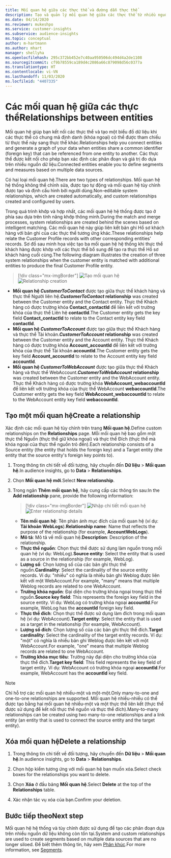 ```yaml
---
title: Mối quan hệ giữa các thực thể và đường dẫn thực thể
description: Tạo và quản lý mối quan hệ giữa các thực thể từ nhiều nguồn dữ liệu.
ms.date: 04/14/2020
ms.reviewer: mukeshpo
ms.service: customer-insights
ms.subservice: audience-insights
ms.topic: conceptual
author: m-hartmann
ms.author: mhart
manager: shellyha
ms.openlocfilehash: 295c372bb452e7c40aa950506dc494d4a2de1108
ms.sourcegitcommit: cf9b78559ca189d4c2086a66c879098d56c0377a
ms.translationtype: HT
ms.contentlocale: vi-VN
ms.lasthandoff: 11/03/2020
ms.locfileid: "4407335"
---
```

# <a name="relationships-between-entities"></a><span data-ttu-id="b22a9-103">Các mối quan hệ giữa các thực thể</span><span class="sxs-lookup"><span data-stu-id="b22a9-103">Relationships between entities</span></span>

<span data-ttu-id="b22a9-104">Mối quan hệ giúp bạn kết nối các thực thể và tạo một biểu đồ dữ liệu khi các thực thể có chung mã định danh (khóa ngoại) có thể được tham chiếu từ thực thể này sang thực thể khác.</span><span class="sxs-lookup"><span data-stu-id="b22a9-104">Relationships help you connect entities and generate a graph of your data when entities share a common identifier (foreign key) that can be referenced from one entity to another.</span></span> <span data-ttu-id="b22a9-105">Các thực thể được kết nối cho phép bạn xác định các phân đoạn và giá trị đo dựa trên nhiều nguồn dữ liệu.</span><span class="sxs-lookup"><span data-stu-id="b22a9-105">Connected entities enable you to define segments and measures based on multiple data sources.</span></span>

<span data-ttu-id="b22a9-106">Có hai loại mối quan hệ.</span><span class="sxs-lookup"><span data-stu-id="b22a9-106">There are two types of relationships.</span></span> <span data-ttu-id="b22a9-107">Mối quan hệ hệ thống không thể chỉnh sửa, được tạo tự động và mối quan hệ tùy chỉnh được tạo và định cấu hình bởi người dùng.</span><span class="sxs-lookup"><span data-stu-id="b22a9-107">Non-editable system relationships, which are created automatically, and custom relationships created and configured by users.</span></span>

<span data-ttu-id="b22a9-108">Trong quá trình khớp và hợp nhất, các mối quan hệ hệ thống được tạo ở phía sau dựa trên tính năng khớp thông minh.</span><span class="sxs-lookup"><span data-stu-id="b22a9-108">During the match and merge processes, system relationships are created behind the scenes based on intelligent matching.</span></span> <span data-ttu-id="b22a9-109">Các mối quan hệ này giúp liên kết bản ghi Hồ sơ khách hàng với bản ghi của các thực thể tương ứng khác.</span><span class="sxs-lookup"><span data-stu-id="b22a9-109">These relationships help relate the Customer Profile records with other corresponding entities' records.</span></span> <span data-ttu-id="b22a9-110">Sơ đồ sau minh họa việc tạo ba mối quan hệ hệ thống khi thực thể khách hàng được khớp với các thực thể bổ sung để tạo ra thực thể Hồ sơ khách hàng cuối cùng.</span><span class="sxs-lookup"><span data-stu-id="b22a9-110">The following diagram illustrates the creation of three system relationships when the customer entity is matched with additional entities to produce the final Customer Profile entity.</span></span>

> [!div class="mx-imgBorder"]
> <span data-ttu-id="b22a9-111">![Tạo mối quan hệ](media/relationships-entities-merge.png "Tạo mối quan hệ")</span><span class="sxs-lookup"><span data-stu-id="b22a9-111">![Relationship creation](media/relationships-entities-merge.png "Relationship creation")</span></span>

- <span data-ttu-id="b22a9-112">**Mối quan hệ *CustomerToContact*** được tạo giữa thực thể khách hàng và thực thể Người liên hệ.</span><span class="sxs-lookup"><span data-stu-id="b22a9-112">***CustomerToContact* relationship** was created between the Customer entity and the Contact entity.</span></span> <span data-ttu-id="b22a9-113">Thực thể Khách hàng có được trường khóa **Contact_contactId** để liên kết với trường khóa của thực thể Liên hệ **contactId**.</span><span class="sxs-lookup"><span data-stu-id="b22a9-113">The Customer entity gets the key field **Contact_contactId** to relate to the Contact entity key field **contactId**.</span></span>
- <span data-ttu-id="b22a9-114">**Mối quan hệ _CustomerToAccount_** được tạo giữa thực thể Khách hàng và thực thể Tài khoản.</span><span class="sxs-lookup"><span data-stu-id="b22a9-114">**_CustomerToAccount_ relationship** was created between the Customer entity and the Account entity.</span></span> <span data-ttu-id="b22a9-115">Thực thể Khách hàng có được trường khóa **Account_accountId** để liên kết với trường khóa của thực thể Tài khoản **accountId**.</span><span class="sxs-lookup"><span data-stu-id="b22a9-115">The Customer entity gets the key field **Account_accountId** to relate to the Account entity key field **accountId**.</span></span>
- <span data-ttu-id="b22a9-116">**Mối quan hệ _CustomerToWebAccount_** được tạo giữa thực thể Khách hàng và thực thể WebAccount.</span><span class="sxs-lookup"><span data-stu-id="b22a9-116">**_CustomerToWebAccount_ relationship** was created between the Customer entity and the WebAccount entity.</span></span> <span data-ttu-id="b22a9-117">Thực thể Khách hàng có được trường khóa **WebAccount_webaccountId** để liên kết với trường khóa của thực thể WebAccount **webaccountId**.</span><span class="sxs-lookup"><span data-stu-id="b22a9-117">The Customer entity gets the key field **WebAccount_webaccountId** to relate to the WebAccount entity key field **webaccountId**.</span></span>

## <a name="create-a-relationship"></a><span data-ttu-id="b22a9-118">Tạo một mối quan hệ</span><span class="sxs-lookup"><span data-stu-id="b22a9-118">Create a relationship</span></span>

<span data-ttu-id="b22a9-119">Xác định các mối quan hệ tùy chỉnh trên trang **Mối quan hệ**.</span><span class="sxs-lookup"><span data-stu-id="b22a9-119">Define custom relationships on the **Relationships** page.</span></span> <span data-ttu-id="b22a9-120">Mỗi mối quan hệ bao gồm một thực thể Nguồn (thực thể giữ khóa ngoại) và thực thể Đích (thực thể mà khóa ngoại của thực thể nguồn trỏ đến).</span><span class="sxs-lookup"><span data-stu-id="b22a9-120">Each relationship consists of a Source entity (the entity that holds the foreign key) and a Target entity (the entity that the source entity's foreign key points to).</span></span>

1. <span data-ttu-id="b22a9-121">Trong thông tin chi tiết về đối tượng, hãy chuyển đến **Dữ liệu** > **Mối quan hệ**.</span><span class="sxs-lookup"><span data-stu-id="b22a9-121">In audience insights, go to **Data** > **Relationships**.</span></span>

2. <span data-ttu-id="b22a9-122">Chọn **Mối quan hệ mới**.</span><span class="sxs-lookup"><span data-stu-id="b22a9-122">Select **New relationship**.</span></span>

3. <span data-ttu-id="b22a9-123">Trong ngăn **Thêm mối quan hệ**, hãy cung cấp các thông tin sau:</span><span class="sxs-lookup"><span data-stu-id="b22a9-123">In the **Add relationship** pane, provide the following information:</span></span>

   > [!div class="mx-imgBorder"]
   > <span data-ttu-id="b22a9-124">![Nhập chi tiết mối quan hệ](media/relationships-add.png "Nhập chi tiết mối quan hệ")</span><span class="sxs-lookup"><span data-stu-id="b22a9-124">![Enter relationship details](media/relationships-add.png "Enter relationship details")</span></span>

   - <span data-ttu-id="b22a9-125">**Tên mối quan hệ**: Tên phản ánh mục đích của mối quan hệ (ví dụ: **Tài khoản WebLogs**).</span><span class="sxs-lookup"><span data-stu-id="b22a9-125">**Relationship name**: Name that reflects the purpose of the relationship (for example, **AccountWebLogs**).</span></span>
   - <span data-ttu-id="b22a9-126">**Mô tả**: Mô tả về mối quan hệ.</span><span class="sxs-lookup"><span data-stu-id="b22a9-126">**Description**: Description of the relationship.</span></span>
   - <span data-ttu-id="b22a9-127">**Thực thể nguồn**: Chọn thực thể được sử dụng làm nguồn trong mối quan hệ (ví dụ: WebLog).</span><span class="sxs-lookup"><span data-stu-id="b22a9-127">**Source entity**: Select the entity that is used as a source in the relationship (for example, WebLog).</span></span>
   - <span data-ttu-id="b22a9-128">**Lượng số**: Chọn lượng số của các bản ghi thực thể nguồn.</span><span class="sxs-lookup"><span data-stu-id="b22a9-128">**Cardinality**: Select the cardinality of the source entity records.</span></span> <span data-ttu-id="b22a9-129">Ví dụ: "nhiều" có nghĩa là nhiều bản ghi Weblog được liên kết với một WebAccount.</span><span class="sxs-lookup"><span data-stu-id="b22a9-129">For example, "many" means that multiple Weblog records are related to one WebAccount.</span></span>
   - <span data-ttu-id="b22a9-130">**Trường khóa nguồn**: Đại diện cho trường khóa ngoại trong thực thể nguồn.</span><span class="sxs-lookup"><span data-stu-id="b22a9-130">**Source key field**: This represents the foreign key field in the source entity.</span></span> <span data-ttu-id="b22a9-131">Ví dụ: WebLog có trường khóa ngoại **accountId**.</span><span class="sxs-lookup"><span data-stu-id="b22a9-131">For example, WebLog has the **accountId** foreign key field.</span></span>
   - <span data-ttu-id="b22a9-132">**Thực thể đích**: Chọn thực thể được sử dụng làm đích trong mối quan hệ (ví dụ: WebAccount).</span><span class="sxs-lookup"><span data-stu-id="b22a9-132">**Target entity**: Select the entity that is used as a target in the relationship (for example, WebAccount).</span></span>
   - <span data-ttu-id="b22a9-133">**Lượng số đích**: Chọn lượng số của các bản ghi thực thể đích.</span><span class="sxs-lookup"><span data-stu-id="b22a9-133">**Target cardinality**: Select the cardinality of the target entity records.</span></span> <span data-ttu-id="b22a9-134">Ví dụ: "một" có nghĩa là nhiều bản ghi Weblog được liên kết với một WebAccount.</span><span class="sxs-lookup"><span data-stu-id="b22a9-134">For example, "one" means that multiple Weblog records are related to one WebAccount.</span></span>
   - <span data-ttu-id="b22a9-135">**Trường khóa mục tiêu**: Trường này đại diện cho trường khóa của thực thể đích.</span><span class="sxs-lookup"><span data-stu-id="b22a9-135">**Target key field**: This field represents the key field of target entity.</span></span> <span data-ttu-id="b22a9-136">Ví dụ: WebAccount có trường khóa ngoại **accountId**.</span><span class="sxs-lookup"><span data-stu-id="b22a9-136">For example, WebAccount has the **accountId** key field.</span></span>

> [!NOTE]
> <span data-ttu-id="b22a9-137">Chỉ hỗ trợ các mối quan hệ nhiều-một và một-một.</span><span class="sxs-lookup"><span data-stu-id="b22a9-137">Only many-to-one and one-to-one relationships are supported.</span></span> <span data-ttu-id="b22a9-138">Mối quan hệ nhiều-nhiều có thể được tạo bằng hai mối quan hệ nhiều-một và một thực thể liên kết (thực thể được sử dụng để kết nối thực thể nguồn và thực thể đích).</span><span class="sxs-lookup"><span data-stu-id="b22a9-138">Many-to-many relationships can be created using two many-to-one relationships and a link entity (an entity that is used to connect the source entity and the target entity).</span></span>

## <a name="delete-a-relationship"></a><span data-ttu-id="b22a9-139">Xóa mối quan hệ</span><span class="sxs-lookup"><span data-stu-id="b22a9-139">Delete a relationship</span></span>

1. <span data-ttu-id="b22a9-140">Trong thông tin chi tiết về đối tượng, hãy chuyển đến **Dữ liệu** > **Mối quan hệ**.</span><span class="sxs-lookup"><span data-stu-id="b22a9-140">In audience insights, go to **Data** > **Relationships**.</span></span>

2. <span data-ttu-id="b22a9-141">Chọn hộp kiểm tương ứng với mối quan hệ bạn muốn xóa.</span><span class="sxs-lookup"><span data-stu-id="b22a9-141">Select check boxes for the relationships you want to delete.</span></span>

3. <span data-ttu-id="b22a9-142">Chọn **Xóa** ở đầu bảng **Mối quan hệ**.</span><span class="sxs-lookup"><span data-stu-id="b22a9-142">Select **Delete** at the top of the **Relationships** table.</span></span>

4. <span data-ttu-id="b22a9-143">Xác nhận tác vụ xóa của bạn.</span><span class="sxs-lookup"><span data-stu-id="b22a9-143">Confirm your deletion.</span></span>

## <a name="next-step"></a><span data-ttu-id="b22a9-144">Bước tiếp theo</span><span class="sxs-lookup"><span data-stu-id="b22a9-144">Next step</span></span>

<span data-ttu-id="b22a9-145">Mối quan hệ hệ thống và tùy chỉnh được sử dụng để tạo các phân đoạn dựa trên nhiều nguồn dữ liệu không còn tồn tại.</span><span class="sxs-lookup"><span data-stu-id="b22a9-145">System and custom relationships are used to create segments based on multiple data sources that are no longer siloed.</span></span> <span data-ttu-id="b22a9-146">Để biết thêm thông tin, hãy xem [Phân khúc](segments.md).</span><span class="sxs-lookup"><span data-stu-id="b22a9-146">For more information, see [Segments](segments.md).</span></span>
